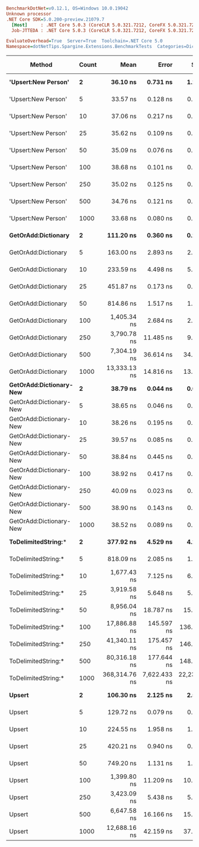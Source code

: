 ``` ini

BenchmarkDotNet=v0.12.1, OS=Windows 10.0.19042
Unknown processor
.NET Core SDK=5.0.200-preview.21079.7
  [Host]     : .NET Core 5.0.3 (CoreCLR 5.0.321.7212, CoreFX 5.0.321.7212), X64 RyuJIT
  Job-JTTEDA : .NET Core 5.0.3 (CoreCLR 5.0.321.7212, CoreFX 5.0.321.7212), X64 RyuJIT

EvaluateOverhead=True  Server=True  Toolchain=.NET Core 5.0  
Namespace=dotNetTips.Spargine.Extensions.BenchmarkTests  Categories=DictionaryExtensions  

```
|                  Method | Count |          Mean |        Error |        StdDev |       StdErr |           Min |            Q1 |        Median |            Q3 |           Max |         Op/s | CI99.9% Margin | Iterations | Kurtosis | MValue | Skewness | Rank | LogicalGroup | Baseline | Code Size |   Gen 0 |   Gen 1 |   Gen 2 | Allocated |
|------------------------ |------ |--------------:|-------------:|--------------:|-------------:|--------------:|--------------:|--------------:|--------------:|--------------:|-------------:|---------------:|-----------:|---------:|-------:|---------:|-----:|------------- |--------- |----------:|--------:|--------:|--------:|----------:|
|     **&#39;Upsert:New Person&#39;** |     **2** |      **36.10 ns** |     **0.731 ns** |      **1.261 ns** |     **0.205 ns** |      **33.48 ns** |      **35.97 ns** |      **36.22 ns** |      **37.06 ns** |      **37.94 ns** | **27,703,504.0** |      **0.7311 ns** |      **38.00** |    **2.720** |  **2.000** |  **-0.8877** |    **4** |            ***** |       **No** |     **284 B** |       **-** |       **-** |       **-** |         **-** |
|     &#39;Upsert:New Person&#39; |     5 |      33.57 ns |     0.128 ns |      0.120 ns |     0.031 ns |      33.40 ns |      33.45 ns |      33.60 ns |      33.66 ns |      33.75 ns | 29,790,255.8 |      0.1284 ns |      15.00 |    1.315 |  2.000 |  -0.0445 |    1 |            * |       No |     284 B |       - |       - |       - |         - |
|     &#39;Upsert:New Person&#39; |    10 |      37.06 ns |     0.217 ns |      0.203 ns |     0.053 ns |      36.81 ns |      36.91 ns |      37.00 ns |      37.18 ns |      37.49 ns | 26,983,963.8 |      0.2174 ns |      15.00 |    2.185 |  2.000 |   0.5928 |    5 |            * |       No |     284 B |       - |       - |       - |         - |
|     &#39;Upsert:New Person&#39; |    25 |      35.62 ns |     0.109 ns |      0.102 ns |     0.026 ns |      35.48 ns |      35.54 ns |      35.62 ns |      35.67 ns |      35.81 ns | 28,073,943.3 |      0.1094 ns |      15.00 |    1.901 |  2.000 |   0.3462 |    3 |            * |       No |     284 B |       - |       - |       - |         - |
|     &#39;Upsert:New Person&#39; |    50 |      35.09 ns |     0.076 ns |      0.071 ns |     0.018 ns |      34.95 ns |      35.04 ns |      35.09 ns |      35.13 ns |      35.20 ns | 28,498,464.8 |      0.0761 ns |      15.00 |    1.904 |  2.000 |  -0.1688 |    2 |            * |       No |     284 B |       - |       - |       - |         - |
|     &#39;Upsert:New Person&#39; |   100 |      38.68 ns |     0.101 ns |      0.090 ns |     0.024 ns |      38.53 ns |      38.61 ns |      38.70 ns |      38.75 ns |      38.84 ns | 25,852,176.7 |      0.1010 ns |      14.00 |    1.892 |  2.000 |  -0.1269 |    6 |            * |       No |     284 B |       - |       - |       - |         - |
|     &#39;Upsert:New Person&#39; |   250 |      35.02 ns |     0.125 ns |      0.117 ns |     0.030 ns |      34.82 ns |      34.95 ns |      35.04 ns |      35.10 ns |      35.23 ns | 28,551,896.3 |      0.1251 ns |      15.00 |    1.880 |  2.000 |  -0.1249 |    2 |            * |       No |     284 B |       - |       - |       - |         - |
|     &#39;Upsert:New Person&#39; |   500 |      34.76 ns |     0.121 ns |      0.113 ns |     0.029 ns |      34.59 ns |      34.70 ns |      34.78 ns |      34.83 ns |      35.02 ns | 28,765,049.2 |      0.1209 ns |      15.00 |    2.583 |  2.000 |   0.3318 |    2 |            * |       No |     284 B |       - |       - |       - |         - |
|     &#39;Upsert:New Person&#39; |  1000 |      33.68 ns |     0.080 ns |      0.071 ns |     0.019 ns |      33.53 ns |      33.65 ns |      33.68 ns |      33.70 ns |      33.81 ns | 29,691,762.3 |      0.0800 ns |      14.00 |    2.788 |  2.000 |  -0.0842 |    1 |            * |       No |     284 B |       - |       - |       - |         - |
|     **GetOrAdd:Dictionary** |     **2** |     **111.20 ns** |     **0.360 ns** |      **0.281 ns** |     **0.081 ns** |     **110.94 ns** |     **111.01 ns** |     **111.17 ns** |     **111.25 ns** |     **111.96 ns** |  **8,993,004.8** |      **0.3603 ns** |      **12.00** |    **4.596** |  **2.000** |   **1.4508** |   **10** |            ***** |       **No** |     **592 B** |  **0.0060** |       **-** |       **-** |      **56 B** |
|     GetOrAdd:Dictionary |     5 |     163.00 ns |     2.893 ns |      2.706 ns |     0.699 ns |     159.85 ns |     160.48 ns |     164.15 ns |     164.40 ns |     169.73 ns |  6,135,081.6 |      2.8927 ns |      15.00 |    2.983 |  2.000 |   0.7075 |   12 |            * |       No |     592 B |  0.0060 |       - |       - |      56 B |
|     GetOrAdd:Dictionary |    10 |     233.59 ns |     4.498 ns |      5.000 ns |     1.147 ns |     222.79 ns |     230.89 ns |     235.59 ns |     236.81 ns |     238.89 ns |  4,281,091.0 |      4.4983 ns |      19.00 |    2.614 |  2.000 |  -1.0200 |   14 |            * |       No |     592 B |  0.0060 |       - |       - |      56 B |
|     GetOrAdd:Dictionary |    25 |     451.87 ns |     0.173 ns |      0.154 ns |     0.041 ns |     451.60 ns |     451.78 ns |     451.88 ns |     451.98 ns |     452.13 ns |  2,213,038.6 |      0.1735 ns |      14.00 |    1.869 |  2.000 |  -0.1299 |   17 |            * |       No |     592 B |  0.0057 |       - |       - |      56 B |
|     GetOrAdd:Dictionary |    50 |     814.86 ns |     1.517 ns |      1.419 ns |     0.366 ns |     812.17 ns |     814.03 ns |     814.99 ns |     815.88 ns |     817.01 ns |  1,227,204.2 |      1.5166 ns |      15.00 |    1.995 |  2.000 |  -0.1689 |   19 |            * |       No |     592 B |  0.0057 |       - |       - |      56 B |
|     GetOrAdd:Dictionary |   100 |   1,405.34 ns |     2.684 ns |      2.241 ns |     0.622 ns |   1,401.68 ns |   1,403.77 ns |   1,405.24 ns |   1,406.53 ns |   1,408.94 ns |    711,569.9 |      2.6839 ns |      13.00 |    1.780 |  2.000 |   0.0818 |   20 |            * |       No |     592 B |  0.0057 |       - |       - |      56 B |
|     GetOrAdd:Dictionary |   250 |   3,790.78 ns |    11.485 ns |      9.591 ns |     2.660 ns |   3,768.94 ns |   3,787.88 ns |   3,790.73 ns |   3,793.57 ns |   3,809.38 ns |    263,797.9 |     11.4855 ns |      13.00 |    3.413 |  2.000 |  -0.2337 |   23 |            * |       No |     592 B |       - |       - |       - |      56 B |
|     GetOrAdd:Dictionary |   500 |   7,304.19 ns |    36.614 ns |     34.249 ns |     8.843 ns |   7,242.81 ns |   7,281.92 ns |   7,301.85 ns |   7,334.15 ns |   7,348.55 ns |    136,907.8 |     36.6143 ns |      15.00 |    1.689 |  2.000 |  -0.3004 |   26 |            * |       No |     592 B |       - |       - |       - |      56 B |
|     GetOrAdd:Dictionary |  1000 |  13,333.13 ns |    14.816 ns |     13.859 ns |     3.578 ns |  13,312.07 ns |  13,320.23 ns |  13,334.70 ns |  13,343.11 ns |  13,355.45 ns |     75,001.2 |     14.8157 ns |      15.00 |    1.594 |  2.000 |   0.1059 |   29 |            * |       No |     592 B |       - |       - |       - |      56 B |
| **GetOrAdd:Dictionary-New** |     **2** |      **38.79 ns** |     **0.044 ns** |      **0.041 ns** |     **0.011 ns** |      **38.70 ns** |      **38.77 ns** |      **38.79 ns** |      **38.83 ns** |      **38.85 ns** | **25,778,203.0** |      **0.0439 ns** |      **15.00** |    **2.382** |  **2.000** |  **-0.4104** |    **6** |            ***** |       **No** |     **440 B** |       **-** |       **-** |       **-** |         **-** |
| GetOrAdd:Dictionary-New |     5 |      38.65 ns |     0.046 ns |      0.043 ns |     0.011 ns |      38.55 ns |      38.63 ns |      38.66 ns |      38.68 ns |      38.73 ns | 25,871,282.1 |      0.0462 ns |      15.00 |    3.219 |  2.000 |  -0.4679 |    6 |            * |       No |     440 B |       - |       - |       - |         - |
| GetOrAdd:Dictionary-New |    10 |      38.26 ns |     0.195 ns |      0.182 ns |     0.047 ns |      37.98 ns |      38.11 ns |      38.26 ns |      38.37 ns |      38.56 ns | 26,134,454.7 |      0.1946 ns |      15.00 |    1.699 |  2.000 |   0.0530 |    6 |            * |       No |     440 B |       - |       - |       - |         - |
| GetOrAdd:Dictionary-New |    25 |      39.57 ns |     0.085 ns |      0.080 ns |     0.021 ns |      39.45 ns |      39.52 ns |      39.56 ns |      39.61 ns |      39.70 ns | 25,272,400.0 |      0.0853 ns |      15.00 |    1.862 |  2.000 |   0.3366 |    7 |            * |       No |     440 B |       - |       - |       - |         - |
| GetOrAdd:Dictionary-New |    50 |      38.84 ns |     0.445 ns |      0.417 ns |     0.108 ns |      38.39 ns |      38.52 ns |      38.55 ns |      39.32 ns |      39.40 ns | 25,748,730.3 |      0.4454 ns |      15.00 |    1.093 |  2.000 |   0.3643 |    6 |            * |       No |     440 B |       - |       - |       - |         - |
| GetOrAdd:Dictionary-New |   100 |      38.92 ns |     0.417 ns |      0.390 ns |     0.101 ns |      38.21 ns |      38.76 ns |      39.13 ns |      39.15 ns |      39.20 ns | 25,695,200.2 |      0.4168 ns |      15.00 |    1.948 |  2.000 |  -0.9743 |    6 |            * |       No |     440 B |       - |       - |       - |         - |
| GetOrAdd:Dictionary-New |   250 |      40.09 ns |     0.023 ns |      0.022 ns |     0.006 ns |      40.05 ns |      40.08 ns |      40.09 ns |      40.11 ns |      40.13 ns | 24,942,628.0 |      0.0231 ns |      15.00 |    2.195 |  2.000 |  -0.2251 |    8 |            * |       No |     440 B |       - |       - |       - |         - |
| GetOrAdd:Dictionary-New |   500 |      38.90 ns |     0.143 ns |      0.134 ns |     0.034 ns |      38.61 ns |      38.87 ns |      38.91 ns |      39.00 ns |      39.09 ns | 25,705,375.6 |      0.1428 ns |      15.00 |    2.509 |  2.000 |  -0.6655 |    6 |            * |       No |     440 B |       - |       - |       - |         - |
| GetOrAdd:Dictionary-New |  1000 |      38.52 ns |     0.089 ns |      0.079 ns |     0.021 ns |      38.35 ns |      38.49 ns |      38.54 ns |      38.56 ns |      38.66 ns | 25,957,495.3 |      0.0886 ns |      14.00 |    2.906 |  2.000 |  -0.5241 |    6 |            * |       No |     440 B |       - |       - |       - |         - |
|     **ToDelimitedString:*** |     **2** |     **377.92 ns** |     **4.529 ns** |      **4.236 ns** |     **1.094 ns** |     **374.38 ns** |     **374.70 ns** |     **374.99 ns** |     **383.22 ns** |     **384.25 ns** |  **2,646,070.1** |      **4.5289 ns** |      **15.00** |    **1.299** |  **2.000** |   **0.5664** |   **15** |            ***** |       **No** |     **655 B** |  **0.0715** |       **-** |       **-** |     **656 B** |
|     ToDelimitedString:* |     5 |     818.09 ns |     2.085 ns |      1.741 ns |     0.483 ns |     815.95 ns |     816.61 ns |     817.97 ns |     818.87 ns |     822.12 ns |  1,222,360.4 |      2.0854 ns |      13.00 |    2.745 |  2.000 |   0.7502 |   19 |            * |       No |     655 B |  0.1736 |       - |       - |    1600 B |
|     ToDelimitedString:* |    10 |   1,677.43 ns |     7.125 ns |      6.316 ns |     1.688 ns |   1,660.60 ns |   1,676.90 ns |   1,678.76 ns |   1,681.06 ns |   1,684.10 ns |    596,150.3 |      7.1251 ns |      14.00 |    4.234 |  2.000 |  -1.4289 |   21 |            * |       No |     655 B |  0.3510 |       - |       - |    3184 B |
|     ToDelimitedString:* |    25 |   3,919.58 ns |     5.648 ns |      5.283 ns |     1.364 ns |   3,910.41 ns |   3,916.25 ns |   3,919.28 ns |   3,924.08 ns |   3,927.33 ns |    255,129.1 |      5.6483 ns |      15.00 |    1.728 |  2.000 |  -0.0855 |   24 |            * |       No |     655 B |  0.8621 |       - |       - |    7920 B |
|     ToDelimitedString:* |    50 |   8,956.04 ns |    18.787 ns |     15.688 ns |     4.351 ns |   8,929.51 ns |   8,943.65 ns |   8,959.92 ns |   8,968.39 ns |   8,972.52 ns |    111,656.5 |     18.7875 ns |      13.00 |    1.626 |  2.000 |  -0.5388 |   27 |            * |       No |     655 B |  3.2349 |  0.0763 |       - |   29128 B |
|     ToDelimitedString:* |   100 |  17,886.88 ns |   145.597 ns |    136.192 ns |    35.165 ns |  17,627.13 ns |  17,786.93 ns |  17,903.49 ns |  17,958.05 ns |  18,160.12 ns |     55,906.9 |    145.5974 ns |      15.00 |    2.365 |  2.000 |   0.0022 |   30 |            * |       No |     655 B |  6.3477 |  0.3357 |       - |   57800 B |
|     ToDelimitedString:* |   250 |  41,340.11 ns |   175.457 ns |    146.514 ns |    40.636 ns |  41,126.43 ns |  41,224.48 ns |  41,287.62 ns |  41,445.64 ns |  41,564.03 ns |     24,189.6 |    175.4567 ns |      13.00 |    1.327 |  2.000 |   0.1609 |   31 |            * |       No |     655 B | 13.2446 |  1.4648 |       - |  121272 B |
|     ToDelimitedString:* |   500 |  80,316.18 ns |   177.644 ns |    148.341 ns |    41.142 ns |  79,964.20 ns |  80,256.15 ns |  80,329.73 ns |  80,376.17 ns |  80,521.69 ns |     12,450.8 |    177.6437 ns |      13.00 |    3.069 |  2.000 |  -0.6832 |   32 |            * |       No |     655 B | 25.6348 |  5.2490 |       - |  232416 B |
|     ToDelimitedString:* |  1000 | 368,314.76 ns | 7,622.433 ns | 22,234.996 ns | 2,246.074 ns | 317,518.53 ns | 356,481.86 ns | 366,618.80 ns | 381,098.39 ns | 417,727.47 ns |      2,715.1 |  7,622.4334 ns |      98.00 |    2.615 |  2.067 |   0.0126 |   33 |            * |       No |     655 B | 49.8047 | 22.4609 | 13.6719 |  454723 B |
|                  **Upsert** |     **2** |     **106.30 ns** |     **2.125 ns** |      **2.529 ns** |     **0.552 ns** |     **102.67 ns** |     **103.36 ns** |     **107.33 ns** |     **108.37 ns** |     **109.21 ns** |  **9,407,360.8** |      **2.1247 ns** |      **21.00** |    **1.371** |  **2.923** |  **-0.4123** |    **9** |            ***** |       **No** |     **436 B** |  **0.0061** |       **-** |       **-** |      **56 B** |
|                  Upsert |     5 |     129.72 ns |     0.079 ns |      0.061 ns |     0.018 ns |     129.65 ns |     129.66 ns |     129.73 ns |     129.76 ns |     129.83 ns |  7,708,634.7 |      0.0785 ns |      12.00 |    1.561 |  2.000 |   0.1035 |   11 |            * |       No |     436 B |  0.0060 |       - |       - |      56 B |
|                  Upsert |    10 |     224.55 ns |     1.958 ns |      1.735 ns |     0.464 ns |     221.81 ns |     223.15 ns |     224.27 ns |     225.71 ns |     227.82 ns |  4,453,288.4 |      1.9576 ns |      14.00 |    1.778 |  2.000 |   0.1911 |   13 |            * |       No |     436 B |  0.0060 |       - |       - |      56 B |
|                  Upsert |    25 |     420.21 ns |     0.940 ns |      0.879 ns |     0.227 ns |     418.58 ns |     419.71 ns |     419.98 ns |     420.89 ns |     421.76 ns |  2,379,761.1 |      0.9398 ns |      15.00 |    2.030 |  2.000 |  -0.1245 |   16 |            * |       No |     436 B |  0.0057 |       - |       - |      56 B |
|                  Upsert |    50 |     749.20 ns |     1.131 ns |      1.003 ns |     0.268 ns |     747.43 ns |     748.32 ns |     749.55 ns |     749.81 ns |     750.60 ns |  1,334,757.9 |      1.1313 ns |      14.00 |    1.759 |  2.000 |  -0.6346 |   18 |            * |       No |     436 B |  0.0057 |       - |       - |      56 B |
|                  Upsert |   100 |   1,399.80 ns |    11.209 ns |     10.485 ns |     2.707 ns |   1,376.38 ns |   1,395.96 ns |   1,402.04 ns |   1,405.19 ns |   1,414.09 ns |    714,390.2 |     11.2092 ns |      15.00 |    2.849 |  2.000 |  -0.8178 |   20 |            * |       No |     436 B |  0.0057 |       - |       - |      56 B |
|                  Upsert |   250 |   3,423.09 ns |     5.438 ns |      5.086 ns |     1.313 ns |   3,411.70 ns |   3,420.57 ns |   3,424.36 ns |   3,426.02 ns |   3,432.57 ns |    292,133.4 |      5.4376 ns |      15.00 |    2.865 |  2.000 |  -0.4718 |   22 |            * |       No |     436 B |  0.0038 |       - |       - |      56 B |
|                  Upsert |   500 |   6,647.58 ns |    16.166 ns |     15.122 ns |     3.904 ns |   6,618.97 ns |   6,636.87 ns |   6,649.17 ns |   6,655.93 ns |   6,673.73 ns |    150,430.8 |     16.1663 ns |      15.00 |    2.078 |  2.000 |   0.0849 |   25 |            * |       No |     436 B |       - |       - |       - |      56 B |
|                  Upsert |  1000 |  12,688.16 ns |    42.159 ns |     37.373 ns |     9.988 ns |  12,647.95 ns |  12,658.54 ns |  12,677.40 ns |  12,706.94 ns |  12,763.74 ns |     78,813.7 |     42.1591 ns |      14.00 |    2.205 |  2.000 |   0.8114 |   28 |            * |       No |     436 B |       - |       - |       - |      56 B |
